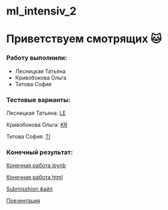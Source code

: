 # ml_intensiv_2
# Приветствуем смотрящих 🐱
### Работу выполнили:
- Лесницкая Татьяна
- Кривобокова Ольга
- Титова София
### Тестовые варианты:

Лесницкая Татьяна: [LE](https://github.com/sollltit/ml_intensiv_2/tree/lesnitskaya)

Кривобокова Ольга: [KR](https://github.com/sollltit/ml_intensiv_2/tree/krivobokova)

Титова София: [TI](https://github.com/sollltit/ml_intensiv_2/tree/titova)

### Конечный результат:
[Конечная работа ipynb](https://github.com/sollltit/ml_intensiv_2/blob/main/%D0%9E%D0%B1%D1%89%D0%B8%D0%B9%D0%B8%D1%82%D0%BE%D0%B3)

[Конечная работа html]()

[Submisshion файл]()

[Презентация]()
